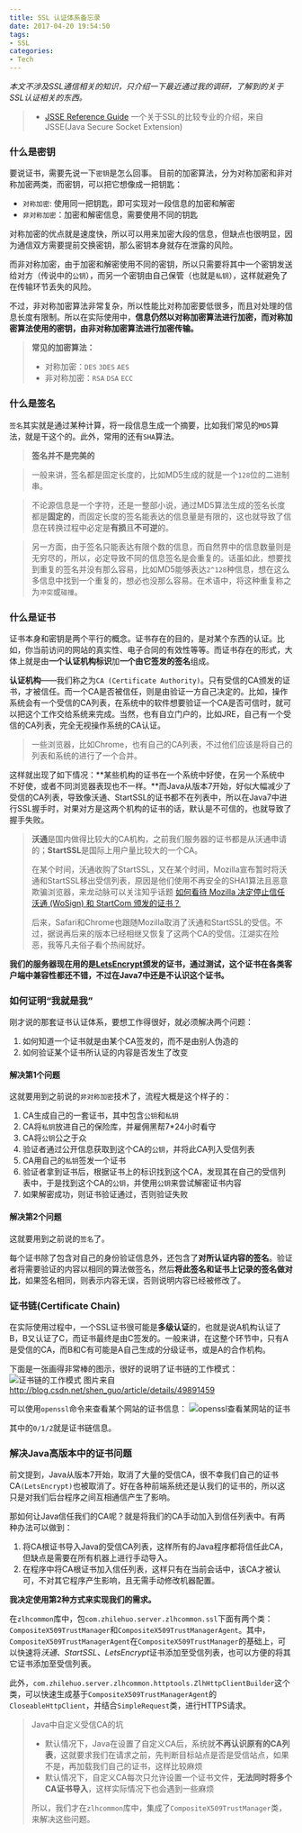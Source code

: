 ```yaml
---
title: SSL 认证体系备忘录
date: 2017-04-20 19:54:50
tags:
- SSL
categories:
- Tech
---
```


*本文不涉及SSL通信相关的知识，只介绍一下最近通过我的调研，了解到的关于SSL认证相关的东西。*

> * [JSSE Reference Guide](http://docs.oracle.com/javase/7/docs/technotes/guides/security/jsse/JSSERefGuide.html#SSLOverview)
>   一个关于SSL的比较专业的介绍，来自JSSE(Java Secure Socket Extension)

### 什么是密钥
要说证书，需要先说一下`密钥`是怎么回事。
目前的加密算法，分为对称加密和非对称加密两类，而密钥，可以把它想像成一把钥匙：
* `对称加密`: 使用同一把钥匙，即可实现对一段信息的加密和解密
* `非对称加密`：加密和解密信息，需要使用不同的钥匙

对称加密的优点就是速度快，所以可以用来加密大段的信息，但缺点也很明显，因为通信双方需要提前交换密钥，那么密钥本身就存在泄露的风险。

而非对称加密，由于加密和解密使用不同的密钥，所以只需要将其中一个密钥发送给对方（传说中的`公钥`），而另一个密钥由自己保管（也就是`私钥`），这样就避免了在传输环节丢失的风险。

不过，非对称加密算法非常复杂，所以性能比对称加密要低很多，而且对处理的信息长度有限制。所以在实际使用中，**信息仍然以对称加密算法进行加密，而对称加密算法使用的密钥，由非对称加密算法进行加密传输。**

> **常见的加密算法：**
> * 对称加密：`DES` `3DES` `AES` 
> * 非对称加密：`RSA` `DSA` `ECC`

### 什么是签名
`签名`其实就是通过某种计算，将一段信息生成一个摘要，比如我们常见的`MD5`算法，就是干这个的。此外，常用的还有`SHA`算法。
> **签名并不是完美的**

> 一般来讲，签名都是固定长度的，比如MD5生成的就是一个`128`位的二进制串。

> 不论源信息是一个字符，还是一整部小说，通过MD5算法生成的签名长度都是**固定的**，而固定长度的签名能表达的信息量是有限的，这也就导致了信息在转换过程中必定是**有损**且**不可逆**的。

> 另一方面，由于签名只能表达有限个数的信息，而自然界中的信息数量则是无穷尽的，所以，必定导致不同的信息签名是会重复的。话虽如此，想要找到重复的签名并没有那么容易，比如MD5能够表达`2^128`种信息，想在这么多信息中找到一个重复的，想必也没那么容易。在术语中，将这种重复称之为`冲突`或`碰撞`。

### 什么是证书
证书本身和密钥是两个平行的概念。证书存在的目的，是对某个东西的认证。比如，你当前访问的网站的真实性、电子合同的有效性等等。而证书存在的形式，大体上就是由**一个认证机构标识**加**一个由它签发的签名**组成。

**认证机构**——我们称之为`CA (Certificate Authority)`。只有受信的CA颁发的证书，才被信任。而一个CA是否被信任，则是由验证一方自己决定的。比如，操作系统会有一个受信的CA列表，在系统中的软件想要验证一个CA是否可信时，就可以把这个工作交给系统来完成。当然，也有自立门户的，比如JRE，自己有一个受信的CA列表，完全无视操作系统的CA认证。
> 一些浏览器，比如Chrome，也有自己的CA列表，不过他们应该是将自己的列表和系统的进行了一个合并。

这样就出现了如下情况：**某些机构的证书在一个系统中好使，在另一个系统中不好使，或者不同浏览器表现也不一样。**而Java从版本7开始，好似大幅减少了受信的CA列表，导致像沃通、StartSSL的证书都不在列表中，所以在Java7中进行SSL握手时，对果对方是这两个机构的证书的话，默认是不可信的，也就导致了握手失败。
> **沃通**是国内做得比较大的CA机构，之前我们服务器的证书都是从沃通申请的；**StartSSL**是国际上用户量比较大的一个CA。
>
> 在某个时间，沃通收购了StartSSL，又在某个时间，Mozilla宣布暂时将沃通和StartSSL移出受信列表，原因是他们使用不再安全的SHA1算法且恶意欺骗浏览器，来龙动脉可以关注知乎话题 [如何看待 Mozilla 决定停止信任沃通 (WoSign) 和 StartCom 颁发的证书？](https://www.zhihu.com/question/51042407/answer/123928462)
>
> 后来，Safari和Chrome也跟随Mozilla取消了沃通和StartSSL的受信。不过，据说再后来的版本已经相继又恢复了这两个CA的受信。江湖实在险恶，我等凡夫俗子看个热闹就好。

**我们的服务器现在用的是[LetsEncrypt](https://letsencrypt.org/)颁发的证书，通过测试，这个证书在各类客户端中兼容性都还不错，不过在Java7中还是不认识这个证书。**

### 如何证明“我就是我”
刚才说的那套证书认证体系，要想工作得很好，就必须解决两个问题：
1. 如何知道一个证书就是由某个CA签发的，而不是由别人伪造的
2. 如何验证某个证书所认证的内容是否发生了改变

#### 解决第1个问题
这就要用到之前说的`非对称加密`技术了，流程大概是这个样子的：

1. CA生成自己的一套证书，其中包含`公钥`和`私钥`
2. CA将`私钥`放进自己的保险库，并雇佣黑帮7*24小时看守
3. CA将`公钥`公之于众
4. 验证者通过公开信息获取到这个CA的`公钥`，并将此CA列入受信列表
5. CA用自己的`私钥`签发一个证书
6. 验证者拿到证书后，根据证书上的标识找到这个CA，发现其在自己的受信列表中，于是找到这个CA的`公钥`，并使用`公钥`来尝试解密证书内容
7. 如果解密成功，则证书验证通过，否则验证失败

#### 解决第2个问题
这就要用到之前说的`签名`了。

每个证书除了包含对自己的身份验证信息外，还包含了**对所认证内容的签名**。验证者将需要验证的内容以相同的算法做签名，然后**将此签名和证书上记录的签名做对比**，如果签名相同，则表示内容无误，否则说明内容已经被修改了。

### 证书链(Certificate Chain)
在实际使用过程中，一个SSL证书很可能是**多级认证**的，也就是说A机构认证了B，B又认证了C，而证书最终是由C签发的。一般来讲，在这整个环节中，只有A是受信的CA，而B和C有可能是A自己生成的分级证书，或是A的合作机构。

下面是一张画得非常棒的图示，很好的说明了证书链的工作模式：
![证书链的工作模式](http://onpyrjcca.bkt.clouddn.com//file/2017/4/aa30b02c421a4197bb16b4bbf20faeb9.png) 
图片来自 <http://blog.csdn.net/shen_guo/article/details/49891459>

可以使用`openssl`命令来查看某个网站的证书信息：
![openssl查看某网站的证书](http://onpyrjcca.bkt.clouddn.com//file/2017/4/a7de38d3ec76446f82727bca62df29f4.png) 

其中的`0/1/2`就是证书链信息。

### 解决Java高版本中的证书问题
前文提到，Java从版本7开始，取消了大量的受信CA，很不幸我们自己的证书CA`(LetsEncrypt)`也被取消了。好在各种前端系统还是认我们的证书的，所以这只是对我们后台程序之间互相通信产生了影响。

那如何让Java信任我们的CA呢？就是将我们的CA手动加入到信任列表中。有两种办法可以做到：
1. 将CA根证书导入Java的受信CA列表，这样所有的Java程序都将信任此CA，但缺点是需要在所有机器上进行手动导入。
2. 在程序中将CA根证书加入信任列表，这样只有在当前会话中，该CA才被认可，不对其它程序产生影响，且无需手动修改机器配置。

**我决定使用第2种方式来实现我们的需求。**

在`zlhcommon`库中，包`com.zhilehuo.server.zlhcommon.ssl`下面有两个类：`CompositeX509TrustManager`和`CompositeX509TrustManagerAgent`。其中，`CompositeX509TrustManagerAgent`在`CompositeX509TrustManager`的基础上，可以快速将*沃通、StartSSL、LetsEncrypt*证书添加至受信列表，也可以方便的将其它证书添加至受信列表。

此外，`com.zhilehuo.server.zlhcommon.httptools.ZlhHttpClientBuilder`这个类，可以快速生成基于`CompositeX509TrustManagerAgent`的`CloseableHttpClient`，并结合`SimpleRequest`类，进行HTTPS请求。

> Java中自定义受信CA的坑
> * 默认情况下，Java在设置了自定义CA后，系统就**不再认识原有的CA列表**，这就要求我们在请求之前，先判断目标站点是否是受信站点，如果不是，再加载我们自己的证书，这样比较麻烦
> * 默认情况下，自定义CA每次只允许设置一个证书文件，**无法同时将多个CA证书导入**，这样实际情况下也会遇到一些麻烦
>
> 所以，我们才在`zlhcommon`库中，集成了`CompositeX509TrustManager`类，来解决这些问题。

